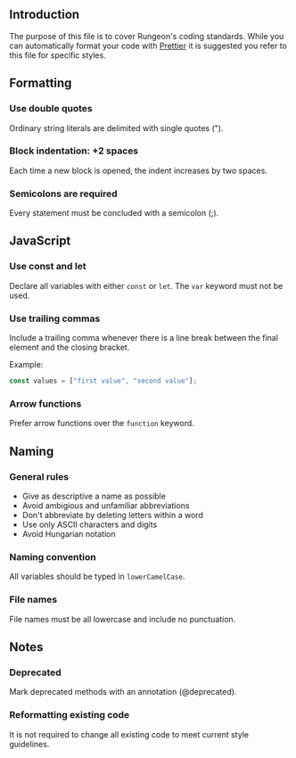 ## Introduction

The purpose of this file is to cover Rungeon's coding standards. While you can automatically format your code with [Prettier](/contributing.md) it is suggested you refer to this file for specific styles.

## Formatting

### Use double quotes

Ordinary string literals are delimited with single quotes (").

### Block indentation: +2 spaces

Each time a new block is opened, the indent increases by two spaces.

### Semicolons are required

Every statement must be concluded with a semicolon (;).

## JavaScript

### Use const and let

Declare all variables with either `const` or `let`. The `var` keyword must not be used.

### Use trailing commas

Include a trailing comma whenever there is a line break between the final element and the closing bracket.

Example:

```js
const values = ["first value", "second value"];
```

### Arrow functions

Prefer arrow functions over the `function` keyword.

## Naming

### General rules

- Give as descriptive a name as possible
- Avoid ambigious and unfamiliar abbreviations
- Don't abbreviate by deleting letters within a word
- Use only ASCII characters and digits
- Avoid Hungarian notation

### Naming convention

All variables should be typed in `lowerCamelCase`.

### File names

File names must be all lowercase and include no punctuation.

## Notes

### Deprecated

Mark deprecated methods with an annotation (@deprecated).

### Reformatting existing code

It is not required to change all existing code to meet current style guidelines.

```

```
